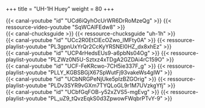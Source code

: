 +++
title = "UH-1H Huey"
weight = 80
+++

<div class="contenu"> <!-- le hangar de Sklang //-->
{{< canal-youtube "id" "UCd6iQyhOcUrWR6DrRoMzeQg" >}}
{{< ressource-video-youtube "SqWCAlFEdw8" >}}
</div>

<div class="contenu"> <!-- Chuck's guide //-->
{{< canal-chucksguide >}}
{{< ressource-chucksguide "uh-1h" >}}
</div>

<div class="contenu"> <!-- Everything DCS //-->
{{< canal-youtube "id" "UCc2R0EtClEcOZwo_IMFty0A" >}}
{{< ressource-playlist-youtube "PL3gpnUxYrQr2CcKyYRSNEl0HZ_dx8xhEz" >}}
</div>

<div class="contenu"> <!-- DCS Helicopter flight training by Grizzly //-->
{{< canal-youtube "id" "UCP4rHedsEUs9-a6pbNs04Og" >}}
{{< ressource-playlist-youtube "PLZWz0N5U-Sztxz4xTDgA2GZDAi4rC159O" >}}
</div>

<div class="contenu"> <!-- Deephack //-->
{{< canal-youtube "id" "UCF-FeKRcwo-7CH5ie337F_g" >}}
{{< ressource-playlist-youtube "PLLY_KGBSBGjX67SpWutFj93vakeWs4glW" >}}
</div>

<div class="contenu"> <!-- Loulou de DCS World //-->
{{< canal-youtube "id" "UCbNRGPeNjUke5pIzBZGOrig" >}}
{{< ressource-playlist-youtube "PLDv3SYR9vGXm7TYQLoGL9r1M7UVzkgYfj" >}}
</div>

<div class="contenu"> <!-- Commander Steinsch //-->
{{< canal-youtube "id" "UCbfGqFOB-y52xZVS5-mgEvg" >}}
{{< ressource-playlist-youtube "PL_uZ9_tQvzEqkS0d3ZpwowFWqbrPTvY-9" >}}
</div>
